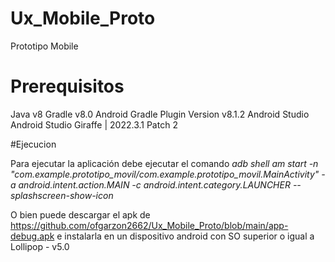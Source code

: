 # Ux_Mobile_Proto

Prototipo Mobile

# Prerequisitos
Java v8
Gradle v8.0
Android Gradle Plugin Version v8.1.2
Android Studio Android Studio Giraffe | 2022.3.1 Patch 2

#Ejecucion

Para ejecutar la aplicación debe ejecutar el comando _*adb shell am start -n "com.example.prototipo_movil/com.example.prototipo_movil.MainActivity" -a android.intent.action.MAIN -c android.intent.category.LAUNCHER --splashscreen-show-icon*_

O bien puede descargar el apk de https://github.com/ofgarzon2662/Ux_Mobile_Proto/blob/main/app-debug.apk e instalarla en un dispositivo android con SO superior o igual a Lollipop - v5.0
